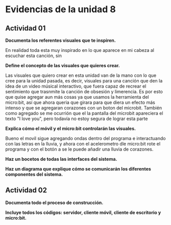 
# Evidencias de la unidad 8

## Actividad 01

**Documenta los referentes visuales que te inspiren.**

En realidad toda esta muy inspirado en lo que aparece en mi cabeza al escuchar esta canción, sin

**Define el concepto de las visuales que quieres crear.**

Las visuales que quiero crear en esta unidad van de la mano con lo que cree para la unidad pasada, es decir, visuales para una canción que den la idea de un video músical interactivo, que fuera capaz de recrear el sentimiento que trasnmite la canción de obsesión y limerencia. Es por esto que quise agregar aun más cosas ya que usamos la herramienta del micro:bit, así que ahora queria que girara para que diera un efecto más intenso y que se agregaran corazones con un boton del microbit. También como agregado se me ocurrión que el la pantalla del microbit apareciera el texto "I love you", pero todavía no estoy segura de lograr esta parte

**Explica cómo el móvil y el micro:bit controlarán las visuales.**

Bueno el movil sigue agregando ondas dentro del programa e interactuando con las letras en la lluvia, y ahora con el acelerometro dle micro:bit rote el programa y con el botón a se le puede añadir una lluvia de corazones.

**Haz un bocetos de todas las interfaces del sistema.**

**Haz un diagrama que explique cómo se comunicarán los diferentes componentes del sistema.**

## Actividad 02

**Documenta todo el proceso de construcción.**

**Incluye todos los códigos: servidor, cliente móvil, cliente de escritorio y micro:bit.**



